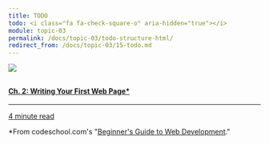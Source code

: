 ```yaml
---
title: TODO
todo: <i class="fa fa-check-square-o" aria-hidden="true"></i>
module: topic-03
permalink: /docs/topic-03/todo-structure-html/
redirect_from: /docs/topic-03/15-todo.md
---
```


<div class="row text-center">
  <div class="col-lg-4">
      <div class="bs-component">
        <div class="list-group">
            <a href="https://www.codeschool.com/beginners-guide-to-web-development/writing-your-first-web-page" target="_blank" class="list-group-item">
              <img src="../img/hw-icon-codeschool-ch2.svg" style="max-height: 100px; margin: auto; margin-bottom: 10px;" />
                <h4 class="list-group-item-heading">Ch. 2: Writing Your First Web Page*</h4>
                <hr>
                <p class="list-group-item-text"><i class="fa fa-clock-o" aria-hidden="true"></i> 4 minute read</p>
            </a>
          </div>
      </div>
  </div>
</div>

*From codeschool.com's "[Beginner's Guide to Web Development](https://www.codeschool.com/beginners-guide-to-web-development)."
